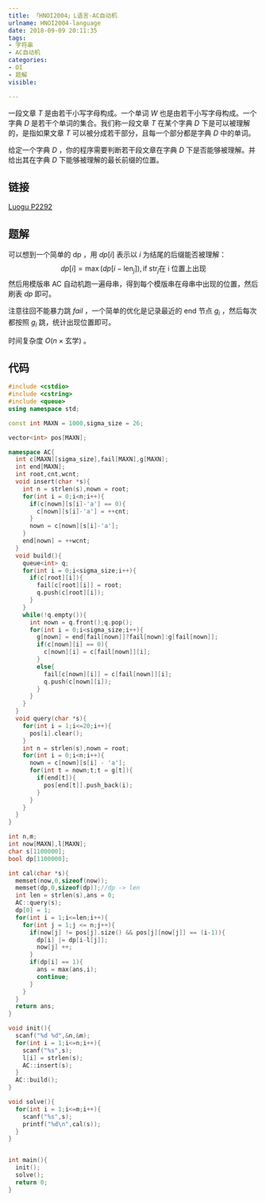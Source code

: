 ```yaml
---
title: 「HNOI2004」L语言-AC自动机
urlname: HNOI2004-language
date: 2018-09-09 20:11:35
tags:
- 字符串
- AC自动机
categories: 
- OI
- 题解
visible:

---
```


一段文章 $T$ 是由若干小写字母构成。一个单词 $W$ 也是由若干小写字母构成。一个字典 $D$ 是若干个单词的集合。我们称一段文章 $T$ 在某个字典 $D$ 下是可以被理解的，是指如果文章 $T$ 可以被分成若干部分，且每一个部分都是字典 $D$ 中的单词。

给定一个字典 $D$ ，你的程序需要判断若干段文章在字典 $D$ 下是否能够被理解。并给出其在字典 $D$ 下能够被理解的最长前缀的位置。

<!-- more -->

## 链接

[Luogu P2292](https://www.luogu.org/problemnew/show/P2292)

## 题解

可以想到一个简单的 $\text{dp}$  ，用 $dp[i]$ 表示以 $i$ 为结尾的后缀能否被理解：
$$
dp[i] = \max(dp[i-\text{len}_j]) ,\text{if} \; \text{str}_j \text{在 i 位置上出现}
$$
然后用模版串 $\text{AC}$ 自动机跑一遍母串，得到每个模版串在母串中出现的位置，然后刷表 $dp$ 即可。

注意往回不能暴力跳 $fail$ ，一个简单的优化是记录最近的 $\text{end}$ 节点 $g_i$ ，然后每次都按照 $g_i$ 跳，统计出现位置即可。

时间复杂度 $O(n \times \text{玄学})$ 。

## 代码



```cpp
#include <cstdio>
#include <cstring>
#include <queue>
using namespace std;

const int MAXN = 1000,sigma_size = 26;

vector<int> pos[MAXN];

namespace AC{
  int c[MAXN][sigma_size],fail[MAXN],g[MAXN];
  int end[MAXN];
  int root,cnt,wcnt;
  void insert(char *s){
    int n = strlen(s),nown = root;
    for(int i = 0;i<n;i++){
      if(c[nown][s[i]-'a'] == 0){
        c[nown][s[i]-'a'] = ++cnt;
      }
      nown = c[nown][s[i]-'a'];
    }
    end[nown] = ++wcnt;
  }
  void build(){
    queue<int> q;
    for(int i = 0;i<sigma_size;i++){
      if(c[root][i]){
        fail[c[root][i]] = root;
        q.push(c[root][i]);
      }
    }
    while(!q.empty()){
      int nown = q.front();q.pop();
      for(int i = 0;i<sigma_size;i++){
        g[nown] = end[fail[nown]]?fail[nown]:g[fail[nown]];
        if(c[nown][i] == 0){
          c[nown][i] = c[fail[nown]][i];
        }
        else{
          fail[c[nown][i]] = c[fail[nown]][i];
          q.push(c[nown][i]);
        }
      }
    }
  }
  void query(char *s){
    for(int i = 1;i<=20;i++){
      pos[i].clear();
    }
    int n = strlen(s),nown = root;
    for(int i = 0;i<n;i++){
      nown = c[nown][s[i] - 'a'];
      for(int t = nown;t;t = g[t]){
        if(end[t]){
          pos[end[t]].push_back(i);
        }
      }
    }
  }
}

int n,m;
int now[MAXN],l[MAXN];
char s[1100000];
bool dp[1100000];

int cal(char *s){
  memset(now,0,sizeof(now));
  memset(dp,0,sizeof(dp));//dp -> len
  int len = strlen(s),ans = 0;
  AC::query(s);
  dp[0] = 1;
  for(int i = 1;i<=len;i++){
    for(int j = 1;j <= n;j++){
      if(now[j] != pos[j].size() && pos[j][now[j]] == (i-1)){
        dp[i] |= dp[i-l[j]];
        now[j] ++;
      }
      if(dp[i] == 1){
        ans = max(ans,i);
        continue;
      }
    }
  }
  return ans;
}

void init(){
  scanf("%d %d",&n,&m);
  for(int i = 1;i<=n;i++){
    scanf("%s",s);
    l[i] = strlen(s);
    AC::insert(s);
  }
  AC::build();
}

void solve(){
  for(int i = 1;i<=m;i++){
    scanf("%s",s);
    printf("%d\n",cal(s));
  }
}


int main(){
  init();
  solve();
  return 0;
}
```




